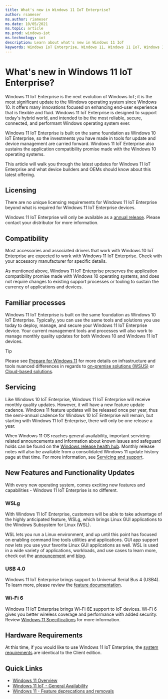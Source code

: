 ```yaml
---
title: What's new in Windows 11 IoT Enterprise?
author: rsameser
ms.author: riameser
ms.date: 10/05/2021
ms.topic: article
ms.prod: windows-iot
ms.technology: iot
description: Learn about what's new in Windows 11 IoT
keywords: Windows IoT Enterprise, Windows 11, Windows 11 IoT, Windows 11 IoT Enterprise
---
```


# What's new in Windows 11 IoT Enterprise?

Windows 11 IoT Enterprise is the next evolution of Windows IoT; it is the most significant update to the Windows operating system since Windows 10. It offers many innovations focused on enhancing end-user experience that is flexible and fluid. Windows 11 IoT Enterprise is designed to support today's hybrid world, and intended to be the most reliable, secure, connected, and performant Windows operating system ever.

Windows 11 IoT Enterprise is built on the same foundation as Windows 10 IoT Enterprise, so the investments you have made in tools for update and device management are carried forward. Windows 11 IoT Enterprise also sustains the application compatibility promise made with the Windows 10 operating systems.

This article will walk you through the latest updates for Windows 11 IoT Enterprise and what device builders and OEMs should know about this latest offering.

## Licensing
There are no unique licensing requirements for Windows 11 IoT Enterprise beyond what is required for Windows 11 IoT Enterprise devices.

Windows 11 IoT Enterprise will only be available as a [annual release](/lifecycle/faq/windows#windows-11). Please contact your distributor for more information.

## Compatibility
Most accessories and associated drivers that work with Windows 10 IoT Enterprise are expected to work with Windows 11 IoT Enterprise. Check with your accessory manufacturer for specific details.

As mentioned above, Windows 11 IoT Enterprise preserves the application compatibility promise made with Windows 10 operating systems, and does not require changes to existing support processes or tooling to sustain the currency of applications and devices.

## Familiar processes
Windows 11 IoT Enterprise is built on the same foundation as Windows 10 IoT Enterprise. Typically, you can use the same tools and solutions you use today to deploy, manage, and secure your Windows 11 IoT Enterprise device. Your current management tools and processes will also work to manage monthly quality updates for both Windows 10 and Windows 11 IoT devices.

>[!TIP]
>
> Please see [Prepare for Windows 11](/windows/whats-new/windows-11-prepare#infrastructure-and-tools) for more details on infrastructure and tools nuanced differences in regards to [on-premise solutions (WSUS)](/windows/whats-new/windows-11-prepare#on-premises-solutions) or [Cloud-based solutions](/windows/whats-new/windows-11-prepare#cloud-based-solutions).

## Servicing

Like Windows 10 IoT Enterprise, Windows 11 IoT Enterprise will receive monthly quality updates. However, it will have a new feature update cadence. Windows 11 feature updates will be released once per year, thus the semi-annual cadence for Windows 10 IoT Enterprise will remain, but starting with Windows 11 IoT Enterprise, there will only be one release a year.  

When Windows 11 OS reaches general availability, important servicing-related announcements and information about known issues and safeguard holds can be found on the [Windows release health hub](https://aka.ms/windowsreleasehealth). Monthly release notes will also be available from a consolidated Windows 11 update history page at that time. For more information, see [Servicing and support](/windows/whats-new/windows-11-plan#servicing-and-support).

## New Features and Functionality Updates
With every new operating system, comes exciting new features and capabilities - Windows 11 IoT Enterprise is no different.

### WSLg
With Windows 11 IoT Enterprise, customers will be able to take advantage of the highly anticipated feature, WSLg, which brings Linux GUI applications to the Windows Subsystem for Linux (WSL).

WSL lets you run a Linux environment, and up until this point has focused on enabling command line tools utilities and applications. GUI app support now lets you use your favorite Linux GUI applications as well. WSL is used in a wide variety of applications, workloads, and use cases to learn more, check out the [announcement](https://devblogs.microsoft.com/commandline/the-initial-preview-of-gui-app-support-is-now-available-for-the-windows-subsystem-for-linux-2/) and [blog](https://devblogs.microsoft.com/commandline/wslg-architecture/).  


### USB 4.0
Windows 11 IoT Enterprise brings support to Universal Serial Bus 4 (USB4). To learn more, please review the [feature documentation](/windows-hardware/design/component-guidelines/universal-serial-bus-4).


### Wi-Fi 6
Windows 11 IoT Enterprise brings Wi-Fi 6E support to IoT devices. Wi-Fi 6 gives you better wireless coverage and performance with added security. Review [Windows 11 Specifications](https://www.microsoft.com/en-us/windows/windows-11-specifications#table2) for more information.

## Hardware Requirements
At this time, if you would like to use Windows 11 IoT Enterprise, the [system requirements](https://www.microsoft.com/windows/windows-11-specifications#table1) are identical to the Client edition.


## Quick Links
* [Windows 11 Overview](/windows/whats-new/windows-11)
* [Windows 11 IoT - General Availability](https://aka.ms/Win11IoTGABlog)
* [Windows 11 - Feature deprecations and removals](https://www.microsoft.com/en-us/windows/windows-11-specifications#table3)
